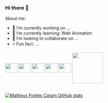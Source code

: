 ### Hi there 👋

About me:

- 🔭 I’m currently working on ...
- 🌱 I’m currently learning: Web Animation 
- 👯 I’m looking to collaborate on ...
- ⚡ Fun fact: ...

<div style="display: inline_block">
  <img align="center" height="30" width="40" src="https://cdn.jsdelivr.net/gh/devicons/devicon/icons/html5/html5-original-wordmark.svg"/>
  <img align="center" height="30" width="40" src="https://cdn.jsdelivr.net/gh/devicons/devicon/icons/css3/css3-original-wordmark.svg"/>
  <img align="center" height="30" width="40" src="https://cdn.jsdelivr.net/gh/devicons/devicon/icons/javascript/javascript-original.svg"/>
  <img align="center" height="30" width="40" src="https://cdn.jsdelivr.net/gh/devicons/devicon/icons/csharp/csharp-original.svg"/>
  <img align="center" height="30" width="40" src="https://cdn.jsdelivr.net/gh/devicons/devicon/icons/java/java-original-wordmark.svg"/>
  <img align="center" height="100" width="100" src="https://media2.giphy.com/media/vqxviVfqGAa14SgeiC/giphy.gif"/>
  
  
 </div><br>
 
 
  
  
  


[![Matheus Fontes Caram GitHub stats](https://github-readme-stats.vercel.app/api?username=matheusfontescaram&show_icons=true)](https://github.com/matheusfontescaram/github-readme-stats) 



<!-- [![Most Used Languages](https://github-readme-stats.vercel.app/api/top-langs/?username=matheusfontescaram&show_icons=true)](https://github.com/matheusfontescaram/github-readme-stats)

[![Top Langs](https://github-readme-stats.vercel.app/api/top-langs/?username=matheusfontescaram&layout=compact)](https://github.com/matheusfontescaram/github-readme-stats)
**MatheusFontesCaram/MatheusFontesCaram** is a ✨ _special_ ✨ repository because its `README.md` (this file) appears on your GitHub profile.

Here are some ideas to get you started: 

- 🤔 I’m looking for help with ...
- 💬 Ask me about ...
- 📫 How to reach me: ...
- 😄 Pronouns: ...

-->



